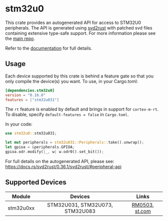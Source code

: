 # stm32u0
This crate provides an autogenerated API for access to STM32U0 peripherals.
The API is generated using [svd2rust] with patched svd files containing
extensive type-safe support. For more information please see the [main repo].

Refer to the [documentation] for full details.

[svd2rust]: https://github.com/rust-embedded/svd2rust
[main repo]: https://github.com/stm32-rs/stm32-rs
[documentation]: https://docs.rs/stm32u0/latest/stm32u0/

## Usage
Each device supported by this crate is behind a feature gate so that you only
compile the device(s) you want. To use, in your Cargo.toml:

```toml
[dependencies.stm32u0]
version = "0.16.0"
features = ["stm32u031"]
```

The `rt` feature is enabled by default and brings in support for `cortex-m-rt`.
To disable, specify `default-features = false` in `Cargo.toml`.

In your code:

```rust
use stm32u0::stm32u031;

let mut peripherals = stm32u031::Peripherals::take().unwrap();
let gpioa = &peripherals.GPIOA;
gpioa.odr.modify(|_, w| w.odr0().set_bit());
```

For full details on the autogenerated API, please see:
https://docs.rs/svd2rust/0.36.1/svd2rust/#peripheral-api

## Supported Devices

| Module | Devices | Links |
|:------:|:-------:|:-----:|
| stm32u0xx | STM32U031, STM32U073, STM32U083 | [RM0503](https://www.st.com/resource/en/reference_manual/rm0503-stm32u0-series-advanced-armbased-32bit-mcus-stmicroelectronics.pdf), [st.com](https://www.st.com/en/microcontrollers-microprocessors/stm32u0-series.html) |
